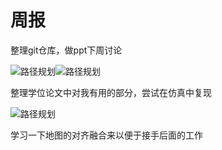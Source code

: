 # 周报

整理git仓库，做ppt下周讨论

![路径规划](C:\Users\admin\Desktop\路径规划.png)![路径规划](C:\Users\admin\Desktop\路径规划.png)

整理学位论文中对我有用的部分，尝试在仿真中复现

![路径规划](C:\Users\admin\Desktop\路径规划.png)

学习一下地图的对齐融合来以便于接手后面的工作